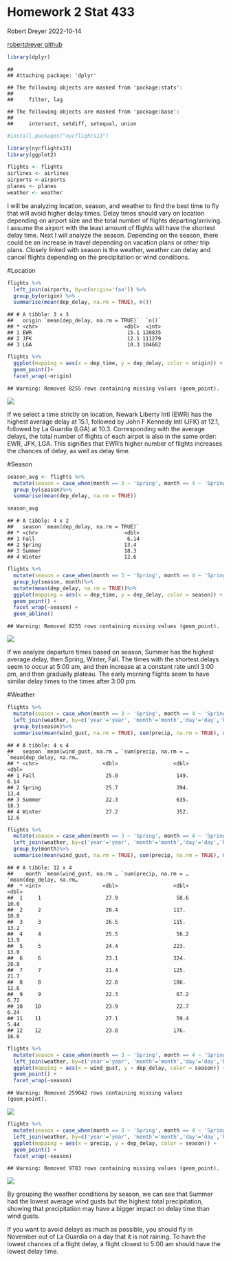 Homework 2 Stat 433
================
Robert Dreyer
2022-10-14

[robertdreyer github](https://github.com/robertdreyer/hw2)

``` r
library(dplyr)
```

    ## 
    ## Attaching package: 'dplyr'

    ## The following objects are masked from 'package:stats':
    ## 
    ##     filter, lag

    ## The following objects are masked from 'package:base':
    ## 
    ##     intersect, setdiff, setequal, union

``` r
#install.packages("nycflights13")
```

``` r
library(nycflights13)
library(ggplot2)
```

``` r
flights <- flights
airlines <- airlines
airports <-airports
planes <- planes
weather <- weather
```

I will be analyzing location, season, and weather to find the best time
to fly that will avoid higher delay times. Delay times should vary on
location depending on airport size and the total number of flights
departing/arriving. I assume the airport with the least amount of
flights will have the shortest delay time. Next I will analyze the
season. Depending on the season, there could be an increase in travel
depending on vacation plans or other trip plans. Closely linked with
season is the weather, weather can delay and cancel flights depending on
the precipitation or wind conditions.

\#Location

``` r
flights %>% 
  left_join(airports, by=c(origin='faa')) %>%
  group_by(origin) %>%
  summarise(mean(dep_delay, na.rm = TRUE), n())
```

    ## # A tibble: 3 x 3
    ##   origin `mean(dep_delay, na.rm = TRUE)`  `n()`
    ## * <chr>                            <dbl>  <int>
    ## 1 EWR                               15.1 120835
    ## 2 JFK                               12.1 111279
    ## 3 LGA                               10.3 104662

``` r
flights %>% 
  ggplot(mapping = aes(x = dep_time, y = dep_delay, color = origin)) +
  geom_point()+
  facet_wrap(~origin)
```

    ## Warning: Removed 8255 rows containing missing values (geom_point).

![](README_files/figure-gfm/unnamed-chunk-4-1.png)<!-- -->

If we select a time strictly on location, Newark Liberty Intl (EWR) has
the highest average delay at 15.1, followed by John F Kennedy Intl (JFK)
at 12.1, followed by La Guardia (LGA) at 10.3. Corresponding with the
average delays, the total number of flights of each airpot is also in
the same order: EWR, JFK, LGA. This signifies that EWR’s higher number
of flights increases the chances of delay, as well as delay time.

\#Season

``` r
season_avg <- flights %>%
  mutate(season = case_when(month == 3 ~ 'Spring', month == 4 ~ 'Spring', month == 5 ~ 'Spring', month == 6 ~ 'Summer', month == 7 ~ 'Summer', month == 8 ~ 'Summer', month == 9 ~ 'Fall', month == 10 ~ 'Fall', month == 11 ~ 'Fall', month == 12 ~ 'Winter', month == 1 ~ 'Winter', month == 2 ~ 'Winter')) %>%
  group_by(season)%>%
  summarise(mean(dep_delay, na.rm = TRUE))

season_avg
```

    ## # A tibble: 4 x 2
    ##   season `mean(dep_delay, na.rm = TRUE)`
    ## * <chr>                            <dbl>
    ## 1 Fall                              6.14
    ## 2 Spring                           13.4 
    ## 3 Summer                           18.3 
    ## 4 Winter                           12.6

``` r
flights %>%
  mutate(season = case_when(month == 3 ~ 'Spring', month == 4 ~ 'Spring', month == 5 ~ 'Spring', month == 6 ~ 'Summer', month == 7 ~ 'Summer', month == 8 ~ 'Summer', month == 9 ~ 'Fall', month == 10 ~ 'Fall', month == 11 ~ 'Fall', month == 12 ~ 'Winter', month == 1 ~ 'Winter', month == 2 ~ 'Winter')) %>%
  group_by(season, month)%>%
  mutate(mean(dep_delay, na.rm = TRUE))%>%
  ggplot(mapping = aes(x = dep_time, y = dep_delay, color = season)) +
  geom_point() +
  facet_wrap(~season) +
  geom_abline() 
```

    ## Warning: Removed 8255 rows containing missing values (geom_point).

![](README_files/figure-gfm/unnamed-chunk-5-1.png)<!-- -->

If we analyze departure times based on season, Summer has the highest
average delay, then Spring, Winter, Fall. The times with the shortest
delays seem to occur at 5:00 am, and then increase at a constant rate
until 3:00 pm, and then gradually plateau. The early morning flights
seem to have similar delay times to the times after 3:00 pm.

\#Weather

``` r
flights %>% 
  mutate(season = case_when(month == 3 ~ 'Spring', month == 4 ~ 'Spring', month == 5 ~ 'Spring', month == 6 ~ 'Summer', month == 7 ~ 'Summer', month == 8 ~ 'Summer', month == 9 ~ 'Fall', month == 10 ~ 'Fall', month == 11 ~ 'Fall', month == 12 ~ 'Winter', month == 1 ~ 'Winter', month == 2 ~ 'Winter')) %>%
  left_join(weather, by=c('year'='year', 'month'='month','day'='day','hour'='hour', 'origin'='origin'))%>%
  group_by(season)%>%
  summarise(mean(wind_gust, na.rm = TRUE), sum(precip, na.rm = TRUE), mean(dep_delay, na.rm = TRUE))
```

    ## # A tibble: 4 x 4
    ##   season `mean(wind_gust, na.rm … `sum(precip, na.rm = … `mean(dep_delay, na.rm…
    ## * <chr>                     <dbl>                  <dbl>                   <dbl>
    ## 1 Fall                       25.0                   149.                    6.14
    ## 2 Spring                     25.7                   394.                   13.4 
    ## 3 Summer                     22.3                   635.                   18.3 
    ## 4 Winter                     27.2                   352.                   12.6

``` r
flights %>% 
  mutate(season = case_when(month == 3 ~ 'Spring', month == 4 ~ 'Spring', month == 5 ~ 'Spring', month == 6 ~ 'Summer', month == 7 ~ 'Summer', month == 8 ~ 'Summer', month == 9 ~ 'Fall', month == 10 ~ 'Fall', month == 11 ~ 'Fall', month == 12 ~ 'Winter', month == 1 ~ 'Winter', month == 2 ~ 'Winter')) %>%
  left_join(weather, by=c('year'='year', 'month'='month','day'='day','hour'='hour', 'origin'='origin'))%>%
  group_by(month)%>%
  summarise(mean(wind_gust, na.rm = TRUE), sum(precip, na.rm = TRUE), mean(dep_delay, na.rm = TRUE))
```

    ## # A tibble: 12 x 4
    ##    month `mean(wind_gust, na.rm … `sum(precip, na.rm = … `mean(dep_delay, na.rm…
    ##  * <int>                    <dbl>                  <dbl>                   <dbl>
    ##  1     1                     27.9                   58.6                   10.0 
    ##  2     2                     28.4                  117.                    10.8 
    ##  3     3                     26.5                  115.                    13.2 
    ##  4     4                     25.5                   56.2                   13.9 
    ##  5     5                     24.4                  223.                    13.0 
    ##  6     6                     23.1                  324.                    20.8 
    ##  7     7                     21.4                  125.                    21.7 
    ##  8     8                     22.0                  186.                    12.6 
    ##  9     9                     22.3                   67.2                    6.72
    ## 10    10                     23.9                   22.7                    6.24
    ## 11    11                     27.1                   59.4                    5.44
    ## 12    12                     23.8                  176.                    16.6

``` r
flights %>% 
  mutate(season = case_when(month == 3 ~ 'Spring', month == 4 ~ 'Spring', month == 5 ~ 'Spring', month == 6 ~ 'Summer', month == 7 ~ 'Summer', month == 8 ~ 'Summer', month == 9 ~ 'Fall', month == 10 ~ 'Fall', month == 11 ~ 'Fall', month == 12 ~ 'Winter', month == 1 ~ 'Winter', month == 2 ~ 'Winter')) %>%
  left_join(weather, by=c('year'='year', 'month'='month','day'='day','hour'='hour', 'origin'='origin'))%>%
  ggplot(mapping = aes(x = wind_gust, y = dep_delay, color = season)) +
  geom_point() +
  facet_wrap(~season)
```

    ## Warning: Removed 259042 rows containing missing values (geom_point).

![](README_files/figure-gfm/unnamed-chunk-6-1.png)<!-- -->

``` r
flights %>% 
  mutate(season = case_when(month == 3 ~ 'Spring', month == 4 ~ 'Spring', month == 5 ~ 'Spring', month == 6 ~ 'Summer', month == 7 ~ 'Summer', month == 8 ~ 'Summer', month == 9 ~ 'Fall', month == 10 ~ 'Fall', month == 11 ~ 'Fall', month == 12 ~ 'Winter', month == 1 ~ 'Winter', month == 2 ~ 'Winter')) %>%
  left_join(weather, by=c('year'='year', 'month'='month','day'='day','hour'='hour', 'origin'='origin')) %>%
  ggplot(mapping = aes(x = precip, y = dep_delay, color = season)) +
  geom_point() +
  facet_wrap(~season)
```

    ## Warning: Removed 9783 rows containing missing values (geom_point).

![](README_files/figure-gfm/unnamed-chunk-6-2.png)<!-- -->

By grouping the weather conditions by season, we can see that Summer had
the lowest average wind gusts but the highest total precipitation,
showing that precipitation may have a bigger impact on delay time than
wind gusts.

If you want to avoid delays as much as possible, you should fly in
November out of La Guardia on a day that it is not raining. To have the
lowest chances of a flight delay, a flight closest to 5:00 am should
have the lowest delay time.
